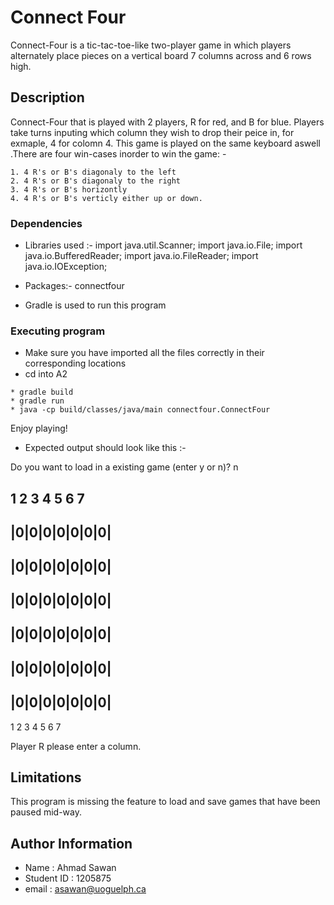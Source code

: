 # Connect Four

Connect-Four is a tic-tac-toe-like two-player game in which players alternately place pieces on a vertical board 7 columns across and 6 rows high.

## Description

Connect-Four that is played with 2 players, R for red, and B for blue. Players take turns inputing which column they wish to drop their peice in, for exmaple, 4 for colomn 4. This game is played on the same keyboard aswell .There are four win-cases inorder to win the game: -

    1. 4 R's or B's diagonaly to the left
    2. 4 R's or B's diagonaly to the right
    3. 4 R's or B's horizontly
    4. 4 R's or B's verticly either up or down.


### Dependencies

* Libraries used :- 
import java.util.Scanner;
import java.io.File;
import java.io.BufferedReader;
import java.io.FileReader;
import java.io.IOException;

* Packages:- 
connectfour

* Gradle is used to run this program

### Executing program

* Make sure you have imported all the files correctly in their corresponding locations
* cd into A2

```
* gradle build
* gradle run
* java -cp build/classes/java/main connectfour.ConnectFour
```

Enjoy playing!

* Expected output should look like this :-

Do you want to load in a existing game (enter y or n)?
n

 1 2 3 4 5 6 7
---------------
|0|0|0|0|0|0|0|
---------------
|0|0|0|0|0|0|0|
---------------
|0|0|0|0|0|0|0|
---------------
|0|0|0|0|0|0|0|
---------------
|0|0|0|0|0|0|0|
---------------
|0|0|0|0|0|0|0|
---------------
 1 2 3 4 5 6 7

Player R please enter a column.
>

## Limitations

This program is missing the feature to load and save games that have been paused mid-way. 

## Author Information

* Name : Ahmad Sawan
* Student ID : 1205875
* email : asawan@uoguelph.ca



